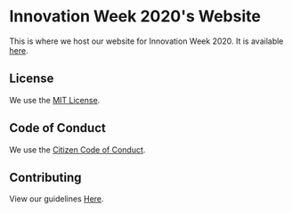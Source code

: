 # Innovation Week 2020's Website

This is where we host our website for Innovation Week 2020. It is available [here]( https://gemssingaporestudentcouncil.github.io/innovationweek2020/).

## License

We use the [MIT License](https://opensource.org/licenses/MIT).

## Code of Conduct

We use the [Citizen Code of Conduct](https://github.com/gemssingaporestudentcouncil/innovationweek2020/blob/master/CODE_OF_CONDUCT.md).

## Contributing

View our guidelines [Here](https://github.com/gemssingaporestudentcouncil/innovationweek2020/blob/master/CONTRIBUTING.md).

